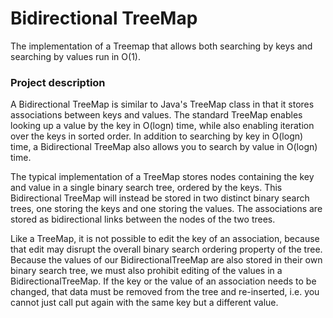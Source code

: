 # Bidirectional TreeMap

The implementation of a Treemap that allows both searching by keys and searching by values run in O(1).

### Project description

A Bidirectional TreeMap is similar to Java's TreeMap class in that it stores associations between keys 
and values. The standard TreeMap enables looking up a value by the key in O(logn) time, while also enabling 
iteration over the keys in sorted order. In addition to searching by key in O(logn) time, a Bidirectional 
TreeMap also allows you to search by value in O(logn) time.

The typical implementation of a TreeMap stores nodes containing the key and value in a single binary search
tree, ordered by the keys. This Bidirectional TreeMap will instead be stored in two distinct binary search trees,
one storing the keys and one storing the values. The associations are stored as bidirectional links between
the nodes of the two trees.

Like a TreeMap, it is not possible to edit the key of an association, because that edit may disrupt the overall
binary search ordering property of the tree. Because the values of our BidirectionalTreeMap are also stored in
their own binary search tree, we must also prohibit editing of the values in a BidirectionalTreeMap. If the key
or the value of an association needs to be changed, that data must be removed from the tree and re-inserted, i.e. 
you cannot just call put again with the same key but a different value.